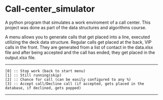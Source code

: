 # Call-center_simulator
A python program that simulates a work enviroment of a call center. This project was done as part of the data structures and algorithms course. 


A menu allows you to generate calls that get placed into a line, executed utilizing the deck data structure. Regular calls get placed at the back, VIP calls in the front. They are generated from a list of contact in the data.xlsx file and after being accepted and the call has ended, they get placed in the output.xlsx file.

-------------------------------------
    [0] :: Stop work (back to start menu)
    [1] :: Still running(skip)
    [2] :: Chance for call (can be easily configured to any %)
    [3] :: Accept call/Decline call (if accepted, gets placed in the database, if declined, gets popped)
-------------------------------------
